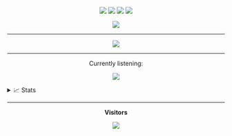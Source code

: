 <p align="center">
  <img src="https://img.shields.io/badge/-JavaScript-black?style=flat-square&logo=javascript" />
  <img src="https://img.shields.io/badge/-TypeScript-black?style=flat-square&logo=typescript" />
  <img src="https://img.shields.io/badge/-Node.js-black?style=flat-square&logo=Node.js" />
  <img src="https://img.shields.io/badge/-GitHub-black?style=flat-square&logo=github" /> <br>
</p>

<div align="center">

![](https://github-readme-streak-stats.herokuapp.com/?user=xct007&theme=dracula&hide_border=true)<br/>
___
![](http://github-profile-summary-cards.vercel.app/api/cards/profile-details?username=xct007&theme=dracula)
___

<p>Currently listening:</p>

![](https://spotify-github-profile.vercel.app/api/view.svg?uid=31jlxhrwmfioxnorylcazb44ifwy&cover_image=false&theme=default&show_offline=true&background_color=121212&bar_color=53b14f&bar_color_cover=falserue&background_color=121212&bar_color=53b14f&bar_color_cover=true)

</div>

<details><summary>📈 Stats</summary>
<div align="center">
<br>

<img align="center" src="http://github-profile-summary-cards.vercel.app/api/cards/repos-per-language?username=xct007&theme=dracula" />
<img align="center" src="http://github-profile-summary-cards.vercel.app/api/cards/most-commit-language?username=xct007&theme=dracula" />

</div>
</details>

___
<p align="center"><b>Visitors</b></p>

<div align="center">
  
  ![](https://count.getloli.com/get/@xct007?theme=rule34)
  
</div>
